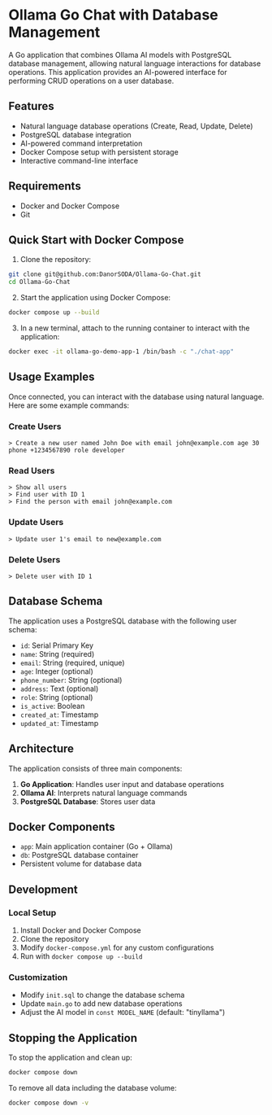 # Ollama Go Chat with Database Management

A Go application that combines Ollama AI models with PostgreSQL database management, allowing natural language interactions for database operations. This application provides an AI-powered interface for performing CRUD operations on a user database.

## Features

- Natural language database operations (Create, Read, Update, Delete)
- PostgreSQL database integration
- AI-powered command interpretation
- Docker Compose setup with persistent storage
- Interactive command-line interface

## Requirements

- Docker and Docker Compose
- Git

## Quick Start with Docker Compose

1. Clone the repository:

```bash
git clone git@github.com:DanorSODA/Ollama-Go-Chat.git
cd Ollama-Go-Chat
```

2. Start the application using Docker Compose:

```bash
docker compose up --build
```

3. In a new terminal, attach to the running container to interact with the application:

```bash
docker exec -it ollama-go-demo-app-1 /bin/bash -c "./chat-app"
```

## Usage Examples

Once connected, you can interact with the database using natural language. Here are some example commands:

### Create Users

```
> Create a new user named John Doe with email john@example.com age 30 phone +1234567890 role developer
```

### Read Users

```
> Show all users
> Find user with ID 1
> Find the person with email john@example.com
```

### Update Users

```
> Update user 1's email to new@example.com
```

### Delete Users

```
> Delete user with ID 1
```

## Database Schema

The application uses a PostgreSQL database with the following user schema:

- `id`: Serial Primary Key
- `name`: String (required)
- `email`: String (required, unique)
- `age`: Integer (optional)
- `phone_number`: String (optional)
- `address`: Text (optional)
- `role`: String (optional)
- `is_active`: Boolean
- `created_at`: Timestamp
- `updated_at`: Timestamp

## Architecture

The application consists of three main components:

1. **Go Application**: Handles user input and database operations
2. **Ollama AI**: Interprets natural language commands
3. **PostgreSQL Database**: Stores user data

## Docker Components

- `app`: Main application container (Go + Ollama)
- `db`: PostgreSQL database container
- Persistent volume for database data

## Development

### Local Setup

1. Install Docker and Docker Compose
2. Clone the repository
3. Modify `docker-compose.yml` for any custom configurations
4. Run with `docker compose up --build`

### Customization

- Modify `init.sql` to change the database schema
- Update `main.go` to add new database operations
- Adjust the AI model in `const MODEL_NAME` (default: "tinyllama")

## Stopping the Application

To stop the application and clean up:

```bash
docker compose down
```

To remove all data including the database volume:

```bash
docker compose down -v
```
